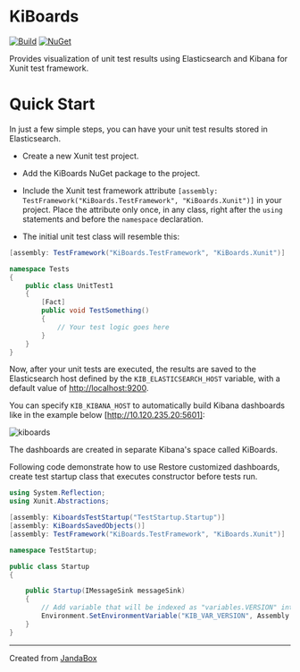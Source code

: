 # KiBoards

[![Build](https://github.com/Jandini/KiBoards/actions/workflows/build.yml/badge.svg)](https://github.com/Jandini/KiBoards/actions/workflows/build.yml)
[![NuGet](https://github.com/Jandini/KiBoards/actions/workflows/nuget.yml/badge.svg)](https://github.com/Jandini/KiBoards/actions/workflows/nuget.yml)

Provides visualization of unit test results using Elasticsearch and Kibana for Xunit test framework.

# Quick Start

In just a few simple steps, you can have your unit test results stored in Elasticsearch.

* Create a new Xunit test project.

* Add the KiBoards NuGet package to the project.

* Include the Xunit test framework attribute  `[assembly: TestFramework("KiBoards.TestFramework", "KiBoards.Xunit")]` in your project. Place the attribute  only once, in any class, right after the `using` statements and before the `namespace` declaration.

* The initial unit test class will resemble this:

```c#
[assembly: TestFramework("KiBoards.TestFramework", "KiBoards.Xunit")]

namespace Tests
{
    public class UnitTest1
    {
        [Fact]
        public void TestSomething()
        {
            // Your test logic goes here
        }
    }
}
```


Now, after your unit tests are executed, the results are saved to the Elasticsearch host defined by the `KIB_ELASTICSEARCH_HOST` variable, with a default value of [http://localhost:9200](http://localhost:9200/).

You can specify `KIB_KIBANA_HOST` to automatically build Kibana dashboards like in the example below [http://10.120.235.20:5601]: 

![kiboards](https://github.com/user-attachments/assets/9a908bc0-a700-49dc-8f4a-d2257eff1fe6)

The dashboards are created in separate Kibana's space called KiBoards. 


Following code demonstrate how to use Restore customized dashboards, create test startup class that executes constructor before tests run.

```C#
using System.Reflection;
using Xunit.Abstractions;

[assembly: KiboardsTestStartup("TestStartup.Startup")]
[assembly: KiBoardsSavedObjects()]
[assembly: TestFramework("KiBoards.TestFramework", "KiBoards.Xunit")]

namespace TestStartup;

public class Startup 
{

    public Startup(IMessageSink messageSink)
    {
        // Add variable that will be indexed as "variables.VERSION" into elasticsearch
        Environment.SetEnvironmentVariable("KIB_VAR_VERSION", Assembly.GetExecutingAssembly().GetCustomAttribute<AssemblyInformationalVersionAttribute>()?.InformationalVersion);            
    }     
}
```


---
Created from [JandaBox](https://github.com/Jandini/JandaBox)
